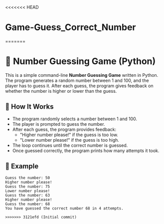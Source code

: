 <<<<<<< HEAD
# Game-Guess_Correct_Number
=======
# 🎯 Number Guessing Game (Python)

This is a simple command-line **Number Guessing Game** written in Python. The program generates a random number between 1 and 100, and the player has to guess it. After each guess, the program gives feedback on whether the number is higher or lower than the guess.

## 🚀 How It Works

- The program randomly selects a number between 1 and 100.
- The player is prompted to guess the number.
- After each guess, the program provides feedback:
  - "Higher number please!" if the guess is too low.
  - "Lower number please!" if the guess is too high.
- The loop continues until the correct number is guessed.
- Once guessed correctly, the program prints how many attempts it took.

## 🧠 Example

```
Guess the number: 50  
Higher number please!  
Guess the number: 75  
Lower number please!  
Guess the number: 63  
Higher number please!  
Guess the number: 68  
You have guessed the correct number 68 in 4 attempts.

>>>>>>> 3121efd (Initial commit)